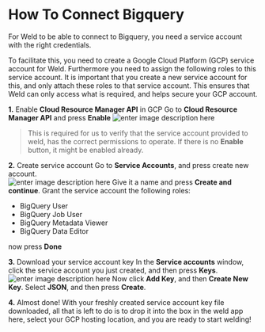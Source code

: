 
# How To Connect Bigquery
For Weld to be able to connect to Bigquery, you need a service account with the right credentials.   

To facilitate this, you need to create a Google Cloud Platform (GCP) service account for Weld. Furthermore you need to assign the following roles to this service account. It is important that you create a new service account for this, and only attach these roles to that service account. This ensures that Weld can only access what is required, and helps secure your GCP account.

**1.** Enable **Cloud Resource Manager API** in GCP
Go to **Cloud Resource Manager API** and press **Enable**
![enter image description here](https://lh3.googleusercontent.com/pw/AM-JKLWnwqZ5bObR5-xdZh1WSFbHiO22elK7vJ9znVh-OtkC-JKDLqqPcY2rrGuu5Hjfu7u8n2UGvMG9u4yeuSAAaDEI0VSEua99FKiFEO30BmkRQoJ3Ft2huZyuDp312tqA1_WBRkdtVqrHJcED2DX_nIU=w1414-h706-no?authuser=0)


>This is required for us to verify that the service account provided to weld, has the correct permissions to operate.
>If there is no **Enable** button, it might be enabled already.

**2.** Create service account
Go to **Service Accounts**, and press create new account.  
![enter image description here](https://lh3.googleusercontent.com/pw/AM-JKLX5r-XzFpLy0awX4QSPQ5mBhjVEKbrXkfpDjwUvuLZ7M4laHbjnHdLOROAUtvZGMqYOxRE94lGb3Le6MahZrh15T23X9FXuzry8q8svnlAYwZ1poXZzQe_SN-XqKsKgEccKfGna8XjCLy9kbnh2beQ=w1532-h500-no?authuser=0)
Give it a name and press **Create and continue**. 
Grant the service account the following roles:  
-   BigQuery User
-   BigQuery Job User
-   BigQuery Metadata Viewer
-   BigQuery Data Editor

now press **Done**

**3.** Download your service account key
In the **Service accounts** window, click the service account you just created, and then press **Keys**. 
![enter image description here](https://lh3.googleusercontent.com/pw/AM-JKLVLCTaID3Qb51DveC8KeF9JsS2j5tiiG9WBNOou2iNU-Co1rubTnlZi1G6lti-PZozKm7PgQoYLYaX6H03nFZqQkXx5p6lofbvaaU-XikMBPQHMf_0Y0Nn2LaaalW5wwffhd9ANrf3m8WXAX7i1Eeo=w1470-h612-no?authuser=0)
Now click **Add Key**, and then **Create New Key**. 
Select **JSON**, and then press **Create**. 

**4.** Almost done!
With your freshly created service account key file downloaded, all that is left to do is to drop it into the box in the weld app here, select your GCP hosting location, and you are ready to start welding!